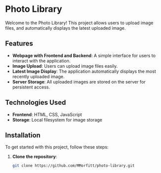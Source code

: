 # Photo Library

Welcome to the Photo Library! This project allows users to upload image files, and automatically displays the latest uploaded image.

## Features

- **Webpage with Frontend and Backend**: A simple interface for users to interact with the application.
- **Image Upload**: Users can upload image files easily.
- **Latest Image Display**: The application automatically displays the most recently uploaded image.
- **Server Storage**: All uploaded images are stored on the server for persistent access.

## Technologies Used

- **Frontend**: HTML, CSS, JavaScript
- **Storage**: Local filesystem for image storage

## Installation

To get started with this project, follow these steps:

1. **Clone the repository**:
   ```bash
   git clone https://github.com/MMorfitt/photo-library.git
